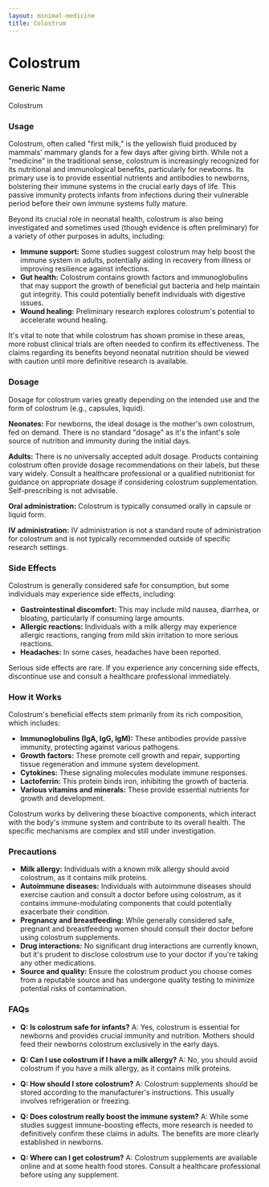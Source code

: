 ```yaml
---
layout: minimal-medicine
title: Colostrum
---
```


# Colostrum
### Generic Name
Colostrum

### Usage
Colostrum, often called "first milk," is the yellowish fluid produced by mammals' mammary glands for a few days after giving birth.  While not a "medicine" in the traditional sense, colostrum is increasingly recognized for its nutritional and immunological benefits, particularly for newborns.  Its primary use is to provide essential nutrients and antibodies to newborns, bolstering their immune systems in the crucial early days of life. This passive immunity protects infants from infections during their vulnerable period before their own immune systems fully mature.

Beyond its crucial role in neonatal health, colostrum is also being investigated and sometimes used (though evidence is often preliminary) for a variety of other purposes in adults, including:

* **Immune support:**  Some studies suggest colostrum may help boost the immune system in adults, potentially aiding in recovery from illness or improving resilience against infections.
* **Gut health:**  Colostrum contains growth factors and immunoglobulins that may support the growth of beneficial gut bacteria and help maintain gut integrity.  This could potentially benefit individuals with digestive issues.
* **Wound healing:**  Preliminary research explores colostrum's potential to accelerate wound healing.


It's vital to note that while colostrum has shown promise in these areas, more robust clinical trials are often needed to confirm its effectiveness.  The claims regarding its benefits beyond neonatal nutrition should be viewed with caution until more definitive research is available.

### Dosage
Dosage for colostrum varies greatly depending on the intended use and the form of colostrum (e.g., capsules, liquid).  

**Neonates:** For newborns, the ideal dosage is the mother's own colostrum, fed on demand.  There is no standard "dosage" as it's the infant's sole source of nutrition and immunity during the initial days.

**Adults:**  There is no universally accepted adult dosage.  Products containing colostrum often provide dosage recommendations on their labels, but these vary widely. Consult a healthcare professional or a qualified nutritionist for guidance on appropriate dosage if considering colostrum supplementation.  Self-prescribing is not advisable.

**Oral administration:**  Colostrum is typically consumed orally in capsule or liquid form.

**IV administration:**  IV administration is not a standard route of administration for colostrum and is not typically recommended outside of specific research settings.


### Side Effects
Colostrum is generally considered safe for consumption, but some individuals may experience side effects, including:

* **Gastrointestinal discomfort:** This may include mild nausea, diarrhea, or bloating, particularly if consuming large amounts.
* **Allergic reactions:**  Individuals with a milk allergy may experience allergic reactions, ranging from mild skin irritation to more serious reactions.
* **Headaches:** In some cases, headaches have been reported.


Serious side effects are rare.  If you experience any concerning side effects, discontinue use and consult a healthcare professional immediately.


### How it Works
Colostrum's beneficial effects stem primarily from its rich composition, which includes:

* **Immunoglobulins (IgA, IgG, IgM):** These antibodies provide passive immunity, protecting against various pathogens.
* **Growth factors:**  These promote cell growth and repair, supporting tissue regeneration and immune system development.
* **Cytokines:**  These signaling molecules modulate immune responses.
* **Lactoferrin:** This protein binds iron, inhibiting the growth of bacteria.
* **Various vitamins and minerals:** These provide essential nutrients for growth and development.


Colostrum works by delivering these bioactive components, which interact with the body's immune system and contribute to its overall health.  The specific mechanisms are complex and still under investigation.


### Precautions
* **Milk allergy:** Individuals with a known milk allergy should avoid colostrum, as it contains milk proteins.
* **Autoimmune diseases:**  Individuals with autoimmune diseases should exercise caution and consult a doctor before using colostrum, as it contains immune-modulating components that could potentially exacerbate their condition.
* **Pregnancy and breastfeeding:** While generally considered safe, pregnant and breastfeeding women should consult their doctor before using colostrum supplements.
* **Drug interactions:**  No significant drug interactions are currently known, but it's prudent to disclose colostrum use to your doctor if you're taking any other medications.
* **Source and quality:**  Ensure the colostrum product you choose comes from a reputable source and has undergone quality testing to minimize potential risks of contamination.


### FAQs

* **Q: Is colostrum safe for infants?**  A: Yes, colostrum is essential for newborns and provides crucial immunity and nutrition. Mothers should feed their newborns colostrum exclusively in the early days.

* **Q: Can I use colostrum if I have a milk allergy?**  A: No, you should avoid colostrum if you have a milk allergy, as it contains milk proteins.

* **Q: How should I store colostrum?**  A:  Colostrum supplements should be stored according to the manufacturer's instructions. This usually involves refrigeration or freezing.

* **Q:  Does colostrum really boost the immune system?** A: While some studies suggest immune-boosting effects, more research is needed to definitively confirm these claims in adults. The benefits are more clearly established in newborns.

* **Q: Where can I get colostrum?** A: Colostrum supplements are available online and at some health food stores.  Consult a healthcare professional before using any supplement.
